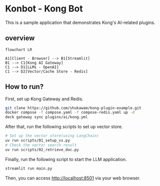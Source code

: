 # Konbot - Kong Bot

This is a sample application that demonstrates Kong's AI-related plugins.

## overview

```mermaid
flowchart LR

A1[Client - Browser] --> B1[Streamlit]
B1 --> C1[Kong AI Gateway]
C1 --> D1[LLMs - OpenAI]
C1 --> D2[Vector/Cache Store - Redis]
```

## How to run?

First, set up Kong Gateway and Redis.

```sh
git clone https://github.com/shukawam/kong-plugin-example.git
docker compose -f compose.yaml -f compose-redis.yaml up -d
deck gateway sync plugins/ai/kong.yml
```

After that, run the following scripts to set up vector store.

```sh
# Set up the vector store(using LangChain)
uv run scripts/01_setup_vs.py
# Check the vector search result
uv run scripts/02_retrieve_doc.py
```

Finally, run the following script to start the LLM application.

```sh
streamlit run main.py
```

Then, you can access [http://localhost:8501](http://localhost:8501) via your web browser.
